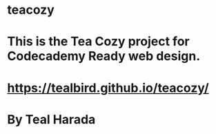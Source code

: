 # teacozy
# This is the Tea Cozy project for Codecademy Ready web design. 

# https://tealbird.github.io/teacozy/

# By Teal Harada
